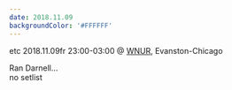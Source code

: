 ```yaml
---
date: 2018.11.09
backgroundColor: '#FFFFFF'
---
```


etc 2018.11.09fr 23:00-03:00 @ [WNUR](http://www.wnur.org/), Evanston-Chicago  

Ran Darnell...  
no setlist